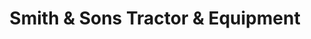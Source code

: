 ---
title: "Smith & Sons Tractor & Equipment"
url: /murchison/smith-and-sons-tractor-and-equipment/
shop: agrarian
---
